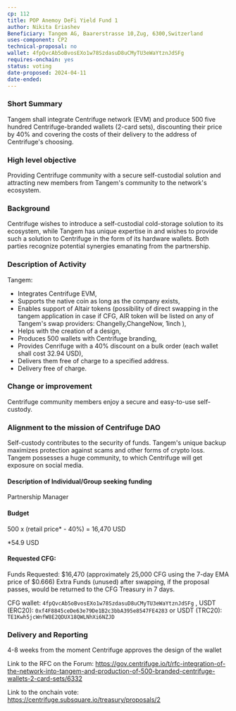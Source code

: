 ```yaml
---
cp: 112
title: POP Anemoy DeFi Yield Fund 1
author: Nikita Eriashev
Beneficiary: Tangem AG, Baarerstrasse 10,Zug, 6300,Switzerland
uses-component: CP2
technical-proposal: no
wallet: 4fpQvcAb5oBvosEXo1w78SzdasuD8uCMyTU3eWaYtznJdSFg
requires-onchain: yes
status: voting
date-proposed: 2024-04-11
date-ended:
---
```



### Short Summary

Tangem shall integrate Centrifuge network (EVM) and produce 500 five hundred Centrifuge-branded wallets (2-card sets), discounting their price by 40% and covering the costs of their delivery to the address of Centrifuge's choosing.

### High level objective

Providing Centrifuge community with a secure self-custodial solution and attracting new members from Tangem's community to the network's ecosystem.

### Background

Centrifuge wishes to introduce a self-custodial cold-storage solution to its ecosystem, while Tangem has unique expertise in and wishes to provide such a solution to Centrifuge in the form of its hardware wallets. Both parties recognize potential synergies emanating from the partnership.

### Description of Activity

Tangem:

- Integrates Centrifuge EVM,
- Supports the native coin as long as the company exists,
- Enables support of Altair tokens (possibility of direct swapping in the tangem application in case if CFG, AIR token will be listed on any of Tangem's swap providers: Changelly,ChangeNow, 1inch ),
- Helps with the creation of a design,
- Produces 500 wallets with Centrifuge branding,
- Provides Cenrifuge with a 40% discount on a bulk order (each wallet shall cost 32.94 USD),
- Delivers them free of charge to a specified address.
- Delivery free of charge.

### Change or improvement

Centrifuge community members enjoy a secure and easy-to-use self-custody.

### Alignment to the mission of Centrifuge DAO

Self-custody contributes to the security of funds. Tangem's unique backup maximizes protection against scams and other forms of crypto loss. Tangem possesses a huge community, to which Centrifuge will get exposure on social media.

#### Description of Individual/Group seeking funding

Partnership Manager

#### Budget

500 x (retail price* - 40%) = 16,470 USD

*54.9 USD

#### Requested CFG:
Funds Requested: $16,470 (approximately 25,000 CFG using the 7-day EMA price of $0.666)
Extra Funds (unused) after swapping, if the proposal passes, would be returned to the CFG Treasury in 7 days.


CFG wallet: `4fpQvcAb5oBvosEXo1w78SzdasuD8uCMyTU3eWaYtznJdSFg` , USDT (ERC20): `0xf4F8845ceDe63e79De1B2c3bbA395e8547FE4283` or USDT (TRC20): `TE1Kwh5jcWnfW8E2QDUX18QWLNhXi6NZJD`

### Delivery and Reporting

4-8 weeks from the moment Centrifuge approves the design of the wallet



Link to the RFC on the Forum: https://gov.centrifuge.io/t/rfc-integration-of-the-network-into-tangem-and-production-of-500-branded-centrifuge-wallets-2-card-sets/6332

Link to the onchain vote: https://centrifuge.subsquare.io/treasury/proposals/2
